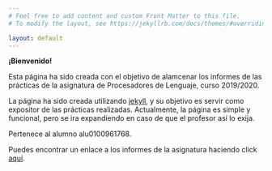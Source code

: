 ```yaml
---
# Feel free to add content and custom Front Matter to this file.
# To modify the layout, see https://jekyllrb.com/docs/themes/#overriding-theme-defaults

layout: default
---
```


**¡Bienvenido!**

Esta página ha sido creada con el objetivo de alamcenar los informes de las prácticas de la asignatura de Procesadores de Lenguaje, curso 2019/2020.

La página ha sido creada utilizando [jekyll](https://jekyllrb.com), y su objetivo es servir como expositor de las prácticas realizadas. Actualmente, la página es simple y funcional, pero se ira expandiendo en caso de que el profesor así lo exija.


Pertenece al alumno alu0100961768.

Puedes encontrar un enlace a los informes de la asignatura haciendo click [aquí](informes).